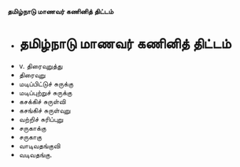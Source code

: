 **தமிழ்நாடு மாணவர் கணினித் திட்டம்**
- # தமிழ்நாடு மாணவர் கணினித் திட்டம்
- v. திரைவுறுத்து
- திரைவுறு
- மடிப்பிட்டுச் சுருக்கு
- மடிப்புற்றுச் சுருக்கு
- கசக்கிச்  சுருள்வி
- கசங்கிச் சுருள்வுறு
- வற்றிச் சுரிப்புறு
- சருகாக்கு
- சருகாகு
- வாடிவதங்குவி
- வடிவதங்கு.

